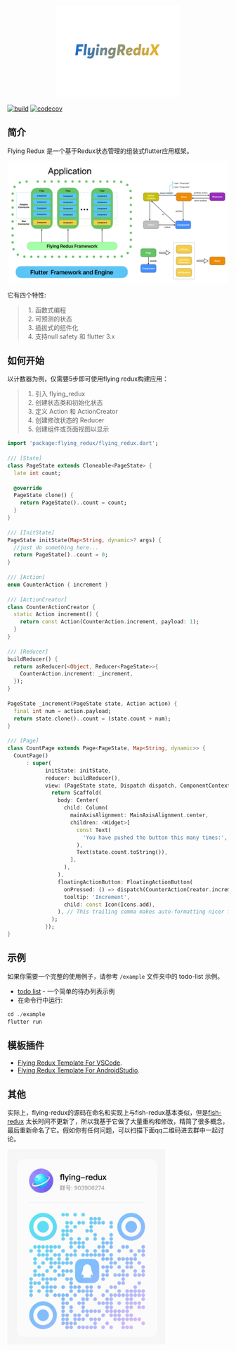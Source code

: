 <p align="center"><img src="./logo.jpeg" width="280" alt="flying-redux"></p>
<!-- <h1>Flying Redux</h1> -->

[![build](https://github.com/GavinHome/flying-redux/actions/workflows/build.yml/badge.svg?branch=master)](https://github.com/GavinHome/flying-redux/actions/workflows/build.yml) [![codecov](https://codecov.io/gh/gavinhome/flying-redux/branch/master/graph/badge.svg)](https://codecov.io/gh/gvinhome/flying-redux)



## 简介

Flying Redux 是一个基于Redux状态管理的组装式flutter应用框架。

<p><img src="./flying-redux.png" alt="flying-redux-framework"></p>

它有四个特性:

> 1. 函数式编程
> 2. 可预测的状态
> 3. 插拔式的组件化
> 4. 支持null safety 和 flutter 3.x

## 如何开始

以计数器为例，仅需要5步即可使用flying redux构建应用：

> 1. 引入 flying_redux 
> 2. 创建状态类和初始化状态
> 3. 定义 Action 和 ActionCreator
> 4. 创建修改状态的 Reducer
> 5. 创建组件或页面视图以显示

```dart
import 'package:flying_redux/flying_redux.dart';

/// [State]
class PageState extends Cloneable<PageState> {
  late int count;

  @override
  PageState clone() {
    return PageState()..count = count;
  }
}

/// [InitState]
PageState initState(Map<String, dynamic>? args) {
  //just do something here...
  return PageState()..count = 0;
}

/// [Action]
enum CounterAction { increment }

/// [ActionCreator]
class CounterActionCreator {
  static Action increment() {
    return const Action(CounterAction.increment, payload: 1);
  }
}

/// [Reducer]
buildReducer() {
  return asReducer(<Object, Reducer<PageState>>{
    CounterAction.increment: _increment,
  });
}

PageState _increment(PageState state, Action action) {
  final int num = action.payload;
  return state.clone()..count = (state.count + num);
}

/// [Page]
class CountPage extends Page<PageState, Map<String, dynamic>> {
  CountPage()
      : super(
            initState: initState,
            reducer: buildReducer(),
            view: (PageState state, Dispatch dispatch, ComponentContext<PageState> ctx) {
              return Scaffold(
                body: Center(
                  child: Column(
                    mainAxisAlignment: MainAxisAlignment.center,
                    children: <Widget>[
                      const Text(
                        'You have pushed the button this many times:',
                      ),
                      Text(state.count.toString()),
                    ],
                  ),
                ),
                floatingActionButton: FloatingActionButton(
                  onPressed: () => dispatch(CounterActionCreator.increment()),
                  tooltip: 'Increment',
                  child: const Icon(Icons.add),
                ), // This trailing comma makes auto-formatting nicer for build methods.
              );
            });
}
```

## 示例

如果你需要一个完整的使用例子，请参考 `/example` 文件夹中的 todo-list 示例。

-   [todo list](example) - 一个简单的待办列表示例
-   在命令行中运行:

``` dart
cd ./example
flutter run
```

## 模板插件

- [Flying Redux Template For VSCode](https://github.com/GavinHome/flying-redux-template-for-vscode).
- [Flying Redux Template For AndroidStudio](https://github.com/GavinHome/flying-redux-template-for-as).

## 其他

实际上，flying-redux的源码在命名和实现上与fish-redux基本类似，但是[fish-redux](https://github.com/alibaba/fish-redux)
太长时间不更新了，所以我基于它做了大量重构和修改，精简了很多概念，最后重新命名了它。假如你有任何问题，可以扫描下面qq二维码进去群中一起讨论。

<p><img src="./qq.jpg" width="360" alt="qq"></p>
